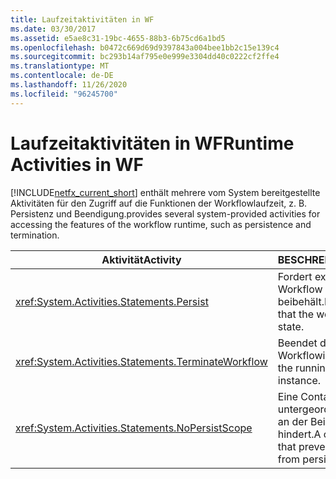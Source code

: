 ```yaml
---
title: Laufzeitaktivitäten in WF
ms.date: 03/30/2017
ms.assetid: e5ae8c31-19bc-4655-88b3-6b75cd6a1bd5
ms.openlocfilehash: b0472c669d69d9397843a004bee1bb2c15e139c4
ms.sourcegitcommit: bc293b14af795e0e999e3304dd40c0222cf2ffe4
ms.translationtype: MT
ms.contentlocale: de-DE
ms.lasthandoff: 11/26/2020
ms.locfileid: "96245700"
---
```

# <a name="runtime-activities-in-wf"></a><span data-ttu-id="5cb35-102">Laufzeitaktivitäten in WF</span><span class="sxs-lookup"><span data-stu-id="5cb35-102">Runtime Activities in WF</span></span>

[!INCLUDE[netfx_current_short](../../../includes/netfx-current-short-md.md)] <span data-ttu-id="5cb35-103">enthält mehrere vom System bereitgestellte Aktivitäten für den Zugriff auf die Funktionen der Workflowlaufzeit, z. B. Persistenz und Beendigung.</span><span class="sxs-lookup"><span data-stu-id="5cb35-103">provides several system-provided activities for accessing the features of the workflow runtime, such as persistence and termination.</span></span>  
  
|<span data-ttu-id="5cb35-104">Aktivität</span><span class="sxs-lookup"><span data-stu-id="5cb35-104">Activity</span></span>|<span data-ttu-id="5cb35-105">BESCHREIBUNG</span><span class="sxs-lookup"><span data-stu-id="5cb35-105">Description</span></span>|  
|--------------|-----------------|  
|<xref:System.Activities.Statements.Persist>|<span data-ttu-id="5cb35-106">Fordert explizit an, dass der Workflow seinen Zustand beibehält.</span><span class="sxs-lookup"><span data-stu-id="5cb35-106">Explicitly requests that the workflow persist its state.</span></span>|  
|<xref:System.Activities.Statements.TerminateWorkflow>|<span data-ttu-id="5cb35-107">Beendet die ausgeführte Workflowinstanz.</span><span class="sxs-lookup"><span data-stu-id="5cb35-107">Terminates the running workflow instance.</span></span>|  
|<xref:System.Activities.Statements.NoPersistScope>|<span data-ttu-id="5cb35-108">Eine Containeraktivität, die untergeordnete Aktivitäten an der Beibehaltung hindert.</span><span class="sxs-lookup"><span data-stu-id="5cb35-108">A container activity that prevents child activities from persisting.</span></span>|
